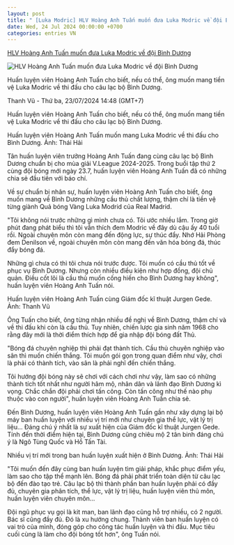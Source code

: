 ```yaml
---
layout: post
title: " [Luka Modric] HLV Hoàng Anh Tuấn muốn đưa Luka Modric về đội Bình Dương"
date: Wed, 24 Jul 2024 00:00:00 +0700
categories: entries VN
---
```

[HLV Hoàng Anh Tuấn muốn đưa Luka Modric về đội Bình Dương](https://laodong.vn/bong-da/hlv-hoang-anh-tuan-muon-dua-luka-modric-ve-doi-binh-duong-1370386.ldo)

![HLV Hoàng Anh Tuấn muốn đưa Luka Modric về đội Bình Dương](https://media-cdn-v2.laodong.vn/storage/newsportal/2024/7/23/1370386/Hat.jpg?w=800&h=420&crop=auto&scale=both)

Huấn luyện viên Hoàng Anh Tuấn cho biết, nếu có thể, ông muốn mang tiền vệ Luka Modric về thi đấu cho câu lạc bộ Bình Dương.

Thanh Vũ - Thứ ba, 23/07/2024 14:48 (GMT+7)

Huấn luyện viên Hoàng Anh Tuấn cho biết, nếu có thể, ông muốn mang tiền vệ Luka Modric về thi đấu cho câu lạc bộ Bình Dương.

Huấn luyện viên Hoàng Anh Tuấn muốn mang Luka Modric về thi đấu cho Bình Dương. Ảnh: Thái Hải

Tân huấn luyện viên trưởng Hoàng Anh Tuấn đang cùng câu lạc bộ Bình Dương chuẩn bị cho mùa giải V.League 2024-2025. Trong buổi tập thứ 2 cùng đội bóng mới ngày 23.7, huấn luyện viên Hoàng Anh Tuấn đã có những chia sẻ đầu tiên với báo chí.

Về sự chuẩn bị nhân sự, huấn luyện viên Hoàng Anh Tuấn cho biết, ông muốn mang về Bình Dương những cầu thủ chất lượng, thậm chí là tiền vệ từng giành Quả bóng Vàng Luka Modrid của Real Madrid.

"Tôi không nói trước những gì mình chưa có. Tôi ước nhiều lắm. Trong giờ phút đang phát biểu thì tôi vẫn thích đem Modric về đây dù cậu ấy 40 tuổi rồi. Ngoài chuyên môn còn mang đến động lực, sự thúc đẩy. Nhớ Hải Phòng đem Denilson về, ngoài chuyên môn còn mang đến văn hóa bóng đá, thúc đẩy bóng đá.

Những gì chưa có thì tôi chưa nói trước được. Tôi muốn có cầu thủ tốt về phục vụ Bình Dương. Nhưng còn nhiều điều kiện như hợp đồng, đội chủ quản. Điều cốt lõi là cầu thủ muốn cống hiến cho Bình Dương hay không", huấn luyện viên Hoàng Anh Tuấn nói.

Huấn luyện viên Hoàng Anh Tuấn cùng Giám đốc kĩ thuật Jurgen Gede. Ảnh: Thanh Vũ

Ông Tuấn cho biết, ông từng nhận nhiều đề nghị về Bình Dương, thậm chí và về thi đấu khi còn là cầu thủ. Tuy nhiên, chiến lược gia sinh năm 1968 cho rằng đây mới là thời điểm thích hợp để gia nhập đội bóng đất Thủ.

"Bóng đá chuyên nghiệp thì phải đạt thành tích. Cầu thủ chuyên nghiệp vào sân thì muốn chiến thắng. Tôi muốn gói gọn trong quan điểm như vậy, chơi là phải có thành tích, vào sân là phải nghĩ đến chiến thắng.

Tôi hướng đội bóng này sẽ chơi với cách chơi như vậy, làm sao có những thành tích tốt nhất như người hâm mộ, nhân dân và lãnh đạo Bình Dương kì vọng. Chắc chắn đội phải chơi tấn công. Còn tấn công như thế nào phụ thuộc vào con người", huấn luyện viên Hoàng Anh Tuấn chia sẻ.

Đến Bình Dương, huấn luyện viên Hoàng Anh Tuấn gần như xây dựng lại bộ máy ban huấn luyện với nhiều vị trí mới như chuyên gia thể lực, vật lý trị liệu... Đáng chú ý nhất là sự xuất hiện của Giám đốc kĩ thuật Jurgen Gede. Tính đến thời điểm hiện tại, Bình Dương cũng chiêu mộ 2 tân binh đáng chú ý là Ngô Tùng Quốc và Hồ Tấn Tài.

Nhiều vị trí mới trong ban huấn luyện xuất hiện ở Bình Dương. Ảnh: Thái Hải

"Tôi muốn đến đây cùng ban huấn luyện tìm giải pháp, khắc phục điểm yếu, làm sao cho tập thể mạnh lên. Bóng đá phải phát triển toàn diện từ câu lạc bộ đến đào tạo trẻ. Câu lạc bộ thì thành phần ban huấn luyện phải có đầy đủ, chuyên gia phân tích, thể lực, vật lý trị liệu, huấn luyện viên thủ môn, huấn luyện viên chuyên môn…

Đội ngũ phục vụ gọi là kit man, ban lãnh đạo cũng hỗ trợ nhiều, có 2 người. Bác sĩ cũng đầy đủ. Đó là xu hướng chung. Thành viên ban huấn luyện có vai trò của mình, đóng góp cho công tác huấn luyện và thi đấu. Mục tiêu cuối cùng là làm cho đội bóng tốt hơn", ông Tuấn nói.

